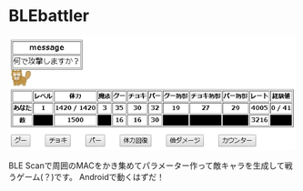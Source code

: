 # BLEbattler

![BLEbattler](https://github.com/yasutakatou/BLEbattler/blob/pic/ble.png)

BLE Scanで周囲のMACをかき集めてパラメーター作って敵キャラを生成して戦うゲーム(？)です。
Androidで動くはずだ！
